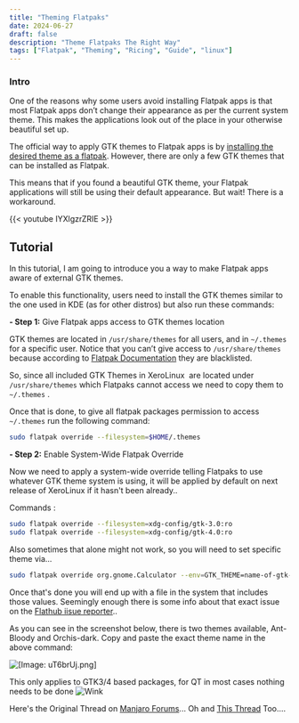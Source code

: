 ```yaml
---
title: "Theming Flatpaks"
date: 2024-06-27
draft: false
description: "Theme Flatpaks The Right Way"
tags: ["Flatpak", "Theming", "Ricing", "Guide", "linux"]
---
```

### Intro

One of the reasons why some users avoid installing Flatpak apps is that most Flatpak apps don’t change their appearance as per the current system theme. This makes the applications look out of the place in your otherwise beautiful set up.

The official way to apply GTK themes to Flatpak apps is by [installing the desired theme as a flatpak](https://docs.flatpak.org/en/latest/desktop-integration.html#theming). However, there are only a few GTK themes that can be installed as Flatpak.

This means that if you found a beautiful GTK theme, your Flatpak applications will still be using their default appearance. But wait! There is a workaround.

{{< youtube IYXlgzrZRIE >}}

## Tutorial

In this tutorial, I am going to introduce you a way to make Flatpak apps aware of external GTK themes.

To enable this functionality, users need to install the GTK themes similar to the one used in KDE (as for other distros) but also run these commands:

**- Step 1:** Give Flatpak apps access to GTK themes location

GTK themes are located in `/usr/share/themes` for all users, and in `~/.themes` for a specific user. Notice that you can’t give access to `/usr/share/themes` because according to [Flatpak Documentation](https://docs.flatpak.org/en/latest/sandbox-permissions.html#filesystem-access) they are blacklisted.

So, since all included GTK Themes in XeroLinux  are located under `/usr/share/themes` which Flatpaks cannot access we need to copy them to `~/.themes` .

Once that is done, to give all flatpak packages permission to access `~/.themes` run the following command:

```Bash
sudo flatpak override --filesystem=$HOME/.themes
```

**- Step 2:** Enable System-Wide Flatpak Override

Now we need to apply a system-wide override telling Flatpaks to use whatever GTK theme system is using, it will be applied by default on next release of XeroLinux if it hasn't been already..

Commands :

```Bash
sudo flatpak override --filesystem=xdg-config/gtk-3.0:ro
sudo flatpak override --filesystem=xdg-config/gtk-4.0:ro
```

Also sometimes that alone might not work, so you will need to set specific theme via...

```Bash
sudo flatpak override org.gnome.Calculator --env=GTK_THEME=name-of-gtk-theme
```

Once that's done you will end up with a file in the system that includes those values. Seemingly enough there is some info about that exact issue on the [Flathub iisue reporter](https://github.com/flatpak/flatpak/issues/4633)..

As you can see in the screenshot below, there is two themes available, Ant-Bloody and Orchis-dark. Copy and paste the exact theme name in the above command:

![[Image: uT6brUj.png]](https://i.imgur.com/uT6brUj.png)

This only applies to GTK3/4 based packages, for QT in most cases nothing needs to be done ![Wink](https://forum.xerolinux.xyz/images/smilies/wink.png "Wink")

Here's the Original Thread on [Manjaro Forums](https://forum.manjaro.org/t/add-out-of-the-box-flatpak-gtk-application-themes-for-kde-plasma-users/117103)... Oh and [This Thread](https://itsfoss.com/flatpak-app-apply-theme/) Too....

